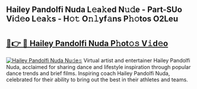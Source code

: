 ## Hailey Pandolfi Nuda L𝚎a𝚔ed N𝚞𝚍e - Part-SUo Vi𝚍𝚎o L𝚎a𝚔s - H𝚘𝚝 O𝚗𝚕yf𝚊ns P𝚑𝚘tos O2Leu

# <h2><a href="http://kfcj0d0.oniu.top/?m=Hailey+Pandolfi+Nuda">🔗👉 🔴 Hailey Pandolfi Nuda P𝚑ot𝚘𝚜 V𝚒d𝚎o</a></h2>

[![Hailey Pandolfi Nuda Nu𝚍e𝚜](https://i.imgur.com/0qMVB7G.gif)](http://kfcj0d0.oniu.top/?m=Hailey+Pandolfi+Nuda)
Virtual artist and entertainer Hailey Pandolfi Nuda, acclaimed for sharing dance and lifestyle inspiration through popular dance trends and brief films. Inspiring coach Hailey Pandolfi Nuda, celebrated for their ability to bring out the best in their athletes and teams.  
